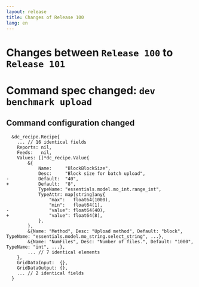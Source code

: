 ```yaml
---
layout: release
title: Changes of Release 100
lang: en
---
```


# Changes between `Release 100` to `Release 101`

# Command spec changed: `dev benchmark upload`



## Command configuration changed


```
  &dc_recipe.Recipe{
  	... // 16 identical fields
  	Reports: nil,
  	Feeds:   nil,
  	Values: []*dc_recipe.Value{
  		&{
  			Name:     "BlockBlockSize",
  			Desc:     "Block size for batch upload",
- 			Default:  "40",
+ 			Default:  "8",
  			TypeName: "essentials.model.mo_int.range_int",
  			TypeAttr: map[string]any{
  				"max":   float64(1000),
  				"min":   float64(1),
- 				"value": float64(40),
+ 				"value": float64(8),
  			},
  		},
  		&{Name: "Method", Desc: "Upload method", Default: "block", TypeName: "essentials.model.mo_string.select_string", ...},
  		&{Name: "NumFiles", Desc: "Number of files.", Default: "1000", TypeName: "int", ...},
  		... // 7 identical elements
  	},
  	GridDataInput:  {},
  	GridDataOutput: {},
  	... // 2 identical fields
  }
```
